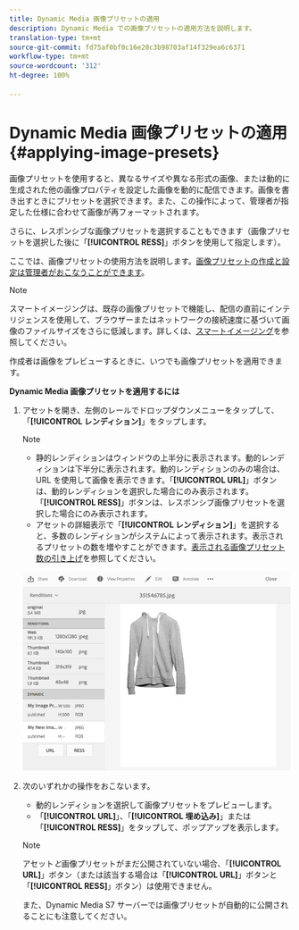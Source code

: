 ```yaml
---
title: Dynamic Media 画像プリセットの適用
description: Dynamic Media での画像プリセットの適用方法を説明します。
translation-type: tm+mt
source-git-commit: fd75af0bf0c16e20c3b98703af14f329ea6c6371
workflow-type: tm+mt
source-wordcount: '312'
ht-degree: 100%

---
```



# Dynamic Media 画像プリセットの適用 {#applying-image-presets}

画像プリセットを使用すると、異なるサイズや異なる形式の画像、または動的に生成された他の画像プロパティを設定した画像を動的に配信できます。画像を書き出すときにプリセットを選択できます。また、この操作によって、管理者が指定した仕様に合わせて画像が再フォーマットされます。

さらに、レスポンシブな画像プリセットを選択することもできます（画像プリセットを選択した後に「**[!UICONTROL RESS]**」ボタンを使用して指定します）。

ここでは、画像プリセットの使用方法を説明します。[画像プリセットの作成と設定は管理者がおこなうことができます](managing-image-presets.md)。

>[!NOTE]
>
>スマートイメージングは、既存の画像プリセットで機能し、配信の直前にインテリジェンスを使用して、ブラウザーまたはネットワークの接続速度に基づいて画像のファイルサイズをさらに低減します。詳しくは、[スマートイメージング](imaging-faq.md)を参照してください。

作成者は画像をプレビューするときに、いつでも画像プリセットを適用できます。

**Dynamic Media 画像プリセットを適用するには**

1. アセットを開き、左側のレールでドロップダウンメニューをタップして、「**[!UICONTROL レンディション]**」をタップします。

   >[!NOTE]
   >
   >* 静的レンディションはウィンドウの上半分に表示されます。動的レンディションは下半分に表示されます。動的レンディションのみの場合は、URL を使用して画像を表示できます。「**[!UICONTROL URL]**」ボタンは、動的レンディションを選択した場合にのみ表示されます。「**[!UICONTROL RESS]**」ボタンは、レスポンシブ画像プリセットを選択した場合にのみ表示されます。
      >
      >
   * アセットの詳細表示で「**[!UICONTROL レンディション]**」を選択すると、多数のレンディションがシステムによって表示されます。表示されるプリセットの数を増やすことができます。[表示される画像プリセット数の引き上げ](managing-image-presets.md#increasing-or-decreasing-the-number-of-image-presets-that-display)を参照してください。


   ![chlimage_1-208](assets/chlimage_1-208.png)

1. 次のいずれかの操作をおこないます。

   * 動的レンディションを選択して画像プリセットをプレビューします。
   * 「**[!UICONTROL URL]**」、「**[!UICONTROL 埋め込み]**」または「**[!UICONTROL RESS]**」をタップして、ポップアップを表示します。

   >[!NOTE]
   >
   >アセット&#x200B;*と*&#x200B;画像プリセットがまだ公開されていない場合、「**[!UICONTROL URL]**」ボタン（または該当する場合は「**[!UICONTROL URL]**」ボタンと「**[!UICONTROL RESS]**」ボタン）は使用できません。
   >
   >また、Dynamic Media S7 サーバーでは画像プリセットが自動的に公開されることにも注意してください。

